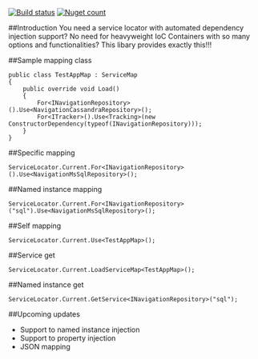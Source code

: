 [![Build status](https://ci.appveyor.com/api/projects/status/8ax5teh2x2xwhjof?svg=true)](https://ci.appveyor.com/project/AdGalesso/ezservicelocator)
[![Nuget count](https://img.shields.io/badge/nuget-v1.0.2-green.svg)](https://www.nuget.org/packages/EZServiceLocator/)

##Introduction
You need a service locator with automated dependency injection support? 
No need for heavyweight IoC Containers with so many options and functionalities?
This libary provides exactly this!!!

##Sample mapping class
```
public class TestAppMap : ServiceMap
{
    public override void Load()
    {
        For<INavigationRepository>().Use<NavigationCassandraRepository>();
        For<ITracker>().Use<Tracking>(new ConstructorDependency(typeof(INavigationRepository)));
    }
}
```

##Specific mapping
```
ServiceLocator.Current.For<INavigationRepository>().Use<NavigationMsSqlRepository>();
```

##Named instance mapping
```
ServiceLocator.Current.For<INavigationRepository>("sql").Use<NavigationMsSqlRepository>();
```

##Self mapping
```
ServiceLocator.Current.Use<TestAppMap>();
```

##Service get
```
ServiceLocator.Current.LoadServiceMap<TestAppMap>();
```

##Named instance get
```
ServiceLocator.Current.GetService<INavigationRepository>("sql");
```

##Upcoming updates
* Support to named instance injection
* Support to property injection
* JSON mapping
